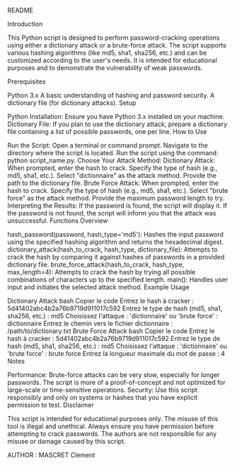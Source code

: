 README

Introduction

This Python script is designed to perform password-cracking operations using either a dictionary attack or a brute-force attack. The script supports various hashing algorithms (like md5, sha1, sha256, etc.) and can be customized according to the user's needs. It is intended for educational purposes and to demonstrate the vulnerability of weak passwords.

Prerequisites

Python 3.x
A basic understanding of hashing and password security.
A dictionary file (for dictionary attacks).
Setup

Python Installation: Ensure you have Python 3.x installed on your machine.
Dictionary File: If you plan to use the dictionary attack, prepare a dictionary file containing a list of possible passwords, one per line.
How to Use

Run the Script:
Open a terminal or command prompt.
Navigate to the directory where the script is located.
Run the script using the command: python script_name.py.
Choose Your Attack Method:
Dictionary Attack:
When prompted, enter the hash to crack.
Specify the type of hash (e.g., md5, sha1, etc.).
Select "dictionnaire" as the attack method.
Provide the path to the dictionary file.
Brute Force Attack:
When prompted, enter the hash to crack.
Specify the type of hash (e.g., md5, sha1, etc.).
Select "brute force" as the attack method.
Provide the maximum password length to try.
Interpreting the Results:
If the password is found, the script will display it.
If the password is not found, the script will inform you that the attack was unsuccessful.
Functions Overview

hash_password(password, hash_type='md5'):
Hashes the input password using the specified hashing algorithm and returns the hexadecimal digest.
dictionary_attack(hash_to_crack, hash_type, dictionary_file):
Attempts to crack the hash by comparing it against hashes of passwords in a provided dictionary file.
brute_force_attack(hash_to_crack, hash_type, max_length=4):
Attempts to crack the hash by trying all possible combinations of characters up to the specified length.
main():
Handles user input and initiates the selected attack method.
Example Usage

Dictionary Attack
bash
Copier le code
Entrez le hash à cracker : 5d41402abc4b2a76b9719d911017c592
Entrez le type de hash (md5, sha1, sha256, etc.) : md5
Choisissez l'attaque : 'dictionnaire' ou 'brute force' : dictionnaire
Entrez le chemin vers le fichier dictionnaire : /path/to/dictionary.txt
Brute Force Attack
bash
Copier le code
Entrez le hash à cracker : 5d41402abc4b2a76b9719d911017c592
Entrez le type de hash (md5, sha1, sha256, etc.) : md5
Choisissez l'attaque : 'dictionnaire' ou 'brute force' : brute force
Entrez la longueur maximale du mot de passe : 4
Notes

Performance: Brute-force attacks can be very slow, especially for longer passwords. The script is more of a proof-of-concept and not optimized for large-scale or time-sensitive operations.
Security: Use this script responsibly and only on systems or hashes that you have explicit permission to test.
Disclaimer

This script is intended for educational purposes only. The misuse of this tool is illegal and unethical. Always ensure you have permission before attempting to crack passwords. The authors are not responsible for any misuse or damage caused by this script.

AUTHOR : MASCRET Clement
